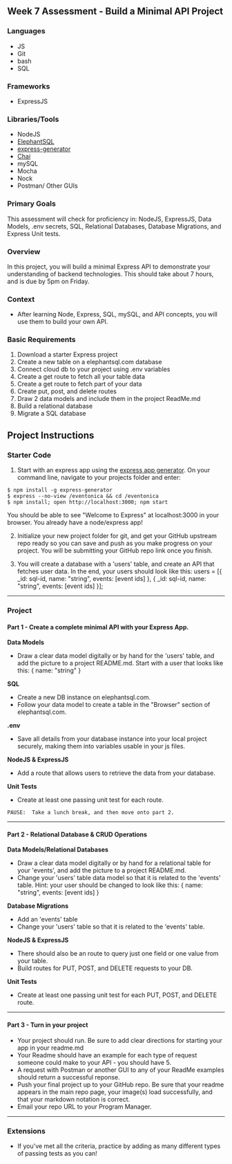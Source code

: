 ## Week 7 Assessment - Build a Minimal API Project

### Languages
- JS
- Git
- bash
- SQL

### Frameworks
- ExpressJS

### Libraries/Tools
- NodeJS
- [ElephantSQL](https://api.elephantsql.com/)
- [express-generator](https://github.com/expressjs/generator)
- [Chai](https://www.chaijs.com/)
- mySQL
- Mocha
- Nock
- Postman/ Other GUIs

### Primary Goals
This assessment will check for proficiency in: NodeJS, ExpressJS, Data Models, .env secrets, SQL, Relational Databases, Database Migrations, and Express Unit tests.

### Overview
In this project, you will build a minimal Express API to demonstrate your understanding of backend technologies. This should take about 7 hours, and is due by 5pm on Friday.

### Context
- After learning Node, Express, SQL, mySQL, and API concepts, you will use them to build your own API.

### Basic Requirements
1. Download a starter Express project
1. Create a new table on a elephantsql.com database
1. Connect cloud db to your project using .env variables
1. Create a get route to fetch all your table data
1. Create a get route to fetch part of your data
1. Create put, post, and delete routes
1. Draw 2 data models and include them in the project ReadMe.md
1. Build a relational database
1. Migrate a SQL database

## Project Instructions

### Starter Code
1. Start with an express app using the [express app generator](https://github.com/expressjs/generator).
  On your command line, navigate to your projects folder and enter:
  ```
  $ npm install -g express-generator
  $ express --no-view /eventonica && cd /eventonica
  $ npm install; open http://localhost:3000; npm start
  ```
  You should be able to see "Welcome to Express" at localhost:3000 in your browser. You already have a node/express app!

2. Initialize your new project folder for git, and get your GitHub upstream repo ready so you can save and push as you make progress on your project.  You will be submitting your GitHub repo link once you finish.

3. You will create a database with a 'users' table, and create an API that fetches user data.  In the end, your users should look like this:
users = [{
_id: sql-id,
name: "string",
events: [event ids]
},
{
_id: sql-id,
name: "string",
events: [event ids]
}];

-----

### Project

#### Part 1 - Create a complete minimal API with your Express App.

**Data Models**  
- Draw a clear data model digitally or by hand for the 'users' table, and add the picture to a project README.md.  Start with a user that looks like this:
{
name: "string"
}

**SQL**  
- Create a new DB instance on elephantsql.com.
- Follow your data model to create a table in the "Browser" section of elephantsql.com.

**.env**  
- Save all details from your database instance into your local project securely, making them into variables usable in your js files.

**NodeJS & ExpressJS**
- Add a route that allows users to retrieve the data from your database.

**Unit Tests**  
- Create at least one passing unit test for each route.

```PAUSE:  Take a lunch break, and then move onto part 2.```

-----

#### Part 2 - Relational Database & CRUD Operations

**Data Models/Relational Databases**    
- Draw a clear data model digitally or by hand for a relational table for your 'events', and add the picture to a project README.md. 
- Change your 'users' table data model so that it is related to the 'events' table. Hint: your user should be changed to look like this:
{
name: "string",
events: [event ids]
}

**Database Migrations**  
- Add an 'events' table
- Change your 'users' table so that it is related to the 'events' table.

**NodeJS & ExpressJS**
- There should also be an route to query just one field or one value from your table.
- Build routes for PUT, POST, and DELETE requests to your DB.

**Unit Tests**  
- Create at least one passing unit test for each PUT, POST, and DELETE route.
-----

#### Part 3 - Turn in your project
- Your project should run.  Be sure to add clear directions for starting your app in your readme.md
- Your Readme should have an example for each type of request someone could make to your API - you should have 5.
- A request with Postman or another GUI to any of your ReadMe examples should return a successful reponse.
- Push your final project up to your GitHub repo.  Be sure that your readme appears in the main repo page, your image(s) load successfully, and that your markdown notation is correct.
- Email your repo URL to your Program Manager.

-----

### Extensions
- If you've met all the criteria, practice by adding as many different types of passing tests as you can!
